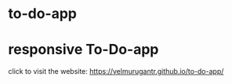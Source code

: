 # to-do-app
 # responsive To-Do-app
click to visit the website: https://velmurugantr.github.io/to-do-app/
